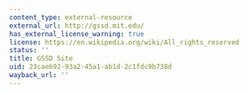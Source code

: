 ```yaml
---
content_type: external-resource
external_url: http://gssd.mit.edu/
has_external_license_warning: true
license: https://en.wikipedia.org/wiki/All_rights_reserved
status: ''
title: GSSD Site
uid: 23caeb92-93a2-45a1-ab1d-2c1fdc9b738d
wayback_url: ''
---
```

